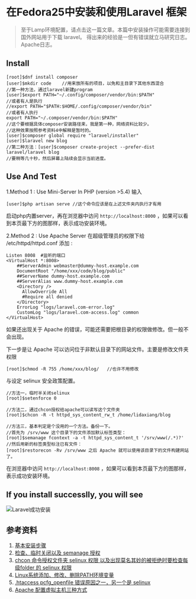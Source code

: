 # 在Fedora25中安装和使用Laravel 框架
> 至于Lamp环境配置，请点击这一篇文章。本篇中安装操作可能需要连接到国外网站用于下载 laravel。
> 得出来的经验是一但有错误就立马研究日志。Apache日志。
## Install
```
[root]$dnf install composer
[user]$mkdir code    //用来放所有的项目，以免和主目录下其他东西混合
//第一种方法，通过laravel新建program
[user]$export PATH="~/.config/composer/vendor/bin:$PATH"
//或者有人是执行
//export PATH="$PATH:$HOME/.config/composer/vendor/bin"
//或者有人执行
export PATH="~/.composer/vendor/bin:$PATH"
//这个要根据具体composer安装路径来，我是第一种，网络资料比较少。
//这种效果按照参考资料4中解释是暂时的。
[user]$composer global require "laravel/installer"
[user]$laravel new blog
//第二种方法：[user]$composer create-project --prefer-dist laravel/laravel blog
//要稍等几十秒，然后屏幕上陆续会显示当前进度。
```
## Use And Test
1.Method 1 : Use Mini-Server In PHP (version >5.4)
输入
```
[user]$php artisan serve //这个命令应该是在上述文件夹内执行才有用
```
启动php内置server，再在浏览器中访问 `http://localhost:8000` ，如果可以看到本页最下方的图那样，表示成功安装环境。


2.Method 2 : Use Apache Server
在超级管理员的权限下给 /etc/httpd/httpd.conf  添加 :
```
Listen 8008  #监听的端口
<VirtualHost *:8008>
    ##ServerAdmin webmaster@dummy-host.example.com
    DocumentRoot "/home/xxx/code/blog/public"
    ##ServerName dummy-host.example.com
    ##ServerAlias www.dummy-host.example.com
    <Directory />
      AllowOverride All
      #Require all denied
    </Directory>
    ErrorLog "logs/laravel.com-error.log"
    CustomLog "logs/laravel.com-access.log" common
</VirtualHost>
```
如果还出现关于 Apache 的错误，可能还需要把根目录的权限做修改。但一般不会出现。

下一步是让 Apache 可以访问位于非默认目录下的网站文件。主要是修改文件夹权限
```
[root]$chmod -R 755 /home/xxx/blog/   //也许不用修改
```
与设定 selinux 安全政策配置。
```
//方法一，临时半关闭selinux
[root]$setenforce 0   

//方法二，通过chcon授权给apache可以读写这个文件夹
[root]$chcon -R -t httpd_sys_content_rw_t /home/lidaxiang/blog

//方法三，基本判定是个没用的一个方法。备份一下。
//首先为 /srv/www 这个目录下的文件添加默认标签类型：
[root]$semanage fcontext -a -t httpd_sys_content_t '/srv/www(/.*)?'
//然后用新的标签类型标注已有文件：
[root]$restorecon -Rv /srv/www 之后 Apache 就可以使用该目录下的文件构建网站了。
```
在浏览器中访问 `http://localhost:8008` ，如果可以看到本页最下方的图那样，表示成功安装环境。

## If you  install successlly, you will see
![Laravel成功安装](http://img.blog.csdn.net/20170224235028491?watermark/2/text/aHR0cDovL2Jsb2cuY3Nkbi5uZXQveGllcWlhb3hpeWFuZw==/font/5a6L5L2T/fontsize/400/fill/I0JBQkFCMA==/dissolve/70/gravity/SouthEast)


## 参考资料
1. [基本安装步骤](https://laravel.com/docs/5.4#installing-laravel)
2. [检查、临时关闭以及 semanage 授权](http://os.51cto.com/art/201105/265956.htm)
3. [chcon 命令授权文件夹 selinux 权限 以及出现莫名其妙的被拒绝时要检查每级folder 的 selinux 权限](http://ericbbs.blogspot.tw/2007/10/apache-under-selinux-apache.html)
4. [Linux系统添加、修改、删除PATH环境变量](http://www.cnblogs.com/bionmr/p/4149527.html)
5. [.htaccess pcfg_openfile 错误原因之一，另一个是 selinux ](http://www.ixueyi.com/jingyan/122200.html)
6. [Apache 配置虚拟主机三种方式](http://www.cnblogs.com/hi-bazinga/archive/2012/04/23/2466605.html)
